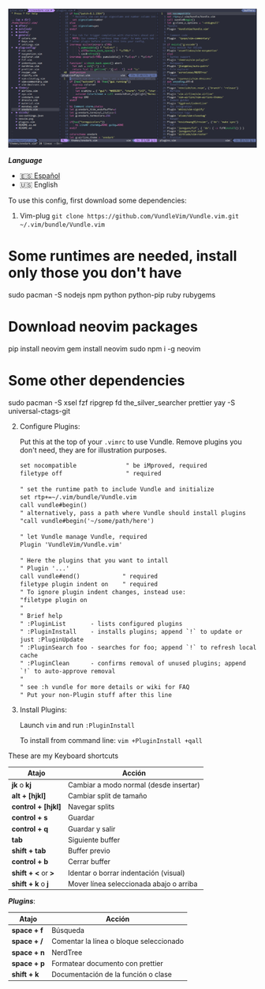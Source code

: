 ![.vim](./vim.png)

***Language***
- [🇪🇸 Español](./README.es.md)
- 🇺🇸 English

To use this config, first download some dependencies:

1.  Vim-plug
`git clone https://github.com/VundleVim/Vundle.vim.git ~/.vim/bundle/Vundle.vim
`

# Some runtimes are needed, install only those you don't have
sudo pacman -S nodejs npm python python-pip ruby rubygems

# Download neovim packages
pip install neovim
gem install neovim
sudo npm i -g neovim

# Some other dependencies
sudo pacman -S xsel fzf ripgrep fd the_silver_searcher prettier
yay -S universal-ctags-git

2. Configure Plugins:

   Put this at the top of your `.vimrc` to use Vundle. Remove plugins you don't need, they are for illustration purposes.

   ```vim
   set nocompatible              " be iMproved, required
   filetype off                  " required

   " set the runtime path to include Vundle and initialize
   set rtp+=~/.vim/bundle/Vundle.vim
   call vundle#begin()
   " alternatively, pass a path where Vundle should install plugins
   "call vundle#begin('~/some/path/here')

   " let Vundle manage Vundle, required
   Plugin 'VundleVim/Vundle.vim'

   " Here the plugins that you want to intall
   " Plugin '...'
   call vundle#end()            " required
   filetype plugin indent on    " required
   " To ignore plugin indent changes, instead use:
   "filetype plugin on
   "
   " Brief help
   " :PluginList       - lists configured plugins
   " :PluginInstall    - installs plugins; append `!` to update or just :PluginUpdate
   " :PluginSearch foo - searches for foo; append `!` to refresh local cache
   " :PluginClean      - confirms removal of unused plugins; append `!` to auto-approve removal
   "
   " see :h vundle for more details or wiki for FAQ
   " Put your non-Plugin stuff after this line
   ```

3. Install Plugins:

   Launch `vim` and run `:PluginInstall`

   To install from command line: `vim +PluginInstall +qall`

 These are my Keyboard shortcuts

| Atajo                  | Acción                                  |
| ---------------------- | --------------------------------------- |
| **jk** o **kj**                | Cambiar a modo normal (desde insertar)  |
| **alt + [hjkl]**           | Cambiar split de tamaño                 |
| **control + [hjkl]**       | Navegar splits                          |
| **control + s**            | Guardar                                 |
| **control + q**            | Guardar y salir                         |
| **tab**                    | Siguiente buffer                        |
| **shift + tab**            | Buffer previo                           |
| **control + b**            | Cerrar buffer                           |
| **shift + <** or **>**         | Identar o borrar indentación (visual)   |
| **shift + k** o **j**          | Mover línea seleccionada abajo o arriba |

***Plugins***:

| Atajo         | Acción                                  |
| ------------- | --------------------------------------- |
| **space + f**     | Búsqueda                                |
| **space + /**     | Comentar la línea o bloque seleccionado |
| **space + n**     | NerdTree                                |
| **space + p**     | Formatear documento con prettier        |
| **shift + k**     | Documentación de la función o clase     |
